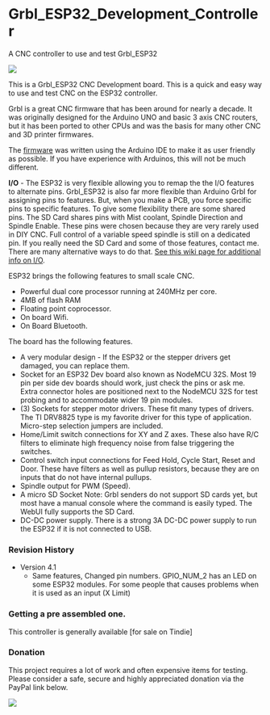 # Grbl_ESP32_Development_Controller
 A CNC controller to use and test Grbl_ESP32

![](http://www.buildlog.net/blog/wp-content/uploads/2018/10/20181007_153826.jpg)

This is a Grbl_ESP32 CNC Development board. This is a quick and easy way to use and test CNC on the ESP32 controller.

Grbl is a great CNC firmware that has been around for nearly a decade. It was originally designed for the Arduino UNO and basic 3 axis CNC routers, but it has been ported to other CPUs and was the basis for many other CNC and 3D printer firmwares.

The [firmware](https://github.com/bdring/Grbl_Esp32) was written using the Arduino IDE to make it as user friendly as possible. If you have experience with Arduinos, this will not be much different.

**I/O** - The ESP32 is very flexible allowing you to remap the the I/O features to alternate pins. Grbl_ESP32 is also far more flexible than Arduino Grbl for assigning pins to features. But, when you make a PCB, you force specific pins to specific features. To give some flexibility there are some shared pins. The SD Card shares pins with Mist coolant, Spindle Direction and Spindle Enable. These pins were chosen because they are very rarely used in DIY CNC. Full control of a variable speed spindle is still on a dedicated pin. If you really need the SD Card and some of those features, contact me. There are many alternative ways to do that. [See this wiki page for additional info on I/O](https://github.com/bdring/Grbl_Esp32/wiki/Setting-Up-the-I-O-Pins).

ESP32 brings the following features to small scale CNC.


- Powerful dual core processor running at 240MHz per core.
- 4MB of flash RAM
- Floating point coprocessor.
- On board Wifi.
- On Board Bluetooth.

The board has the following features.

- A very modular design - If the ESP32 or the stepper drivers get damaged, you can replace them.
- Socket for an ESP32 Dev board also known as NodeMCU 32S. Most 19 pin per side dev boards should work, just check the pins or ask me. Extra connector holes are positioned next to the NodeMCU 32S for test probing and to accommodate wider 19 pin modules.
- (3) Sockets for stepper motor drivers. These fit many types of drivers. The TI DRV8825 type is my favorite driver for this type of application. Micro-step selection jumpers are included. 
- Home/Limit switch connections for XY and Z axes. These also have R/C filters to eliminate high frequency noise from false triggering the switches.
- Control switch input connections for Feed Hold, Cycle Start, Reset and Door. These have filters as well as pullup resistors, because they are on inputs that do not have internal pullups.
- Spindle output for PWM (Speed).
- A micro SD Socket Note: Grbl senders do not support SD cards yet, but most have a manual console where the command is easily typed. The WebUI fully supports the SD Card.
- DC-DC power supply. There is a strong 3A DC-DC power supply to run the ESP32 if it is not connected to USB.

### Revision History

- Version 4.1
  - Same features, Changed pin numbers. GPIO_NUM_2 has an LED on some ESP32 modules. For some people that causes problems when it is used as an input (X Limit)

### Getting a pre assembled one.

This controller is generally available [for sale on Tindie]

### <a name="donation"></a>Donation

This project requires a lot of work and often expensive items for testing. Please consider a safe, secure and highly appreciated donation via the PayPal link below.

[![](https://www.paypalobjects.com/en_US/i/btn/btn_donateCC_LG.gif)](https://www.paypal.com/cgi-bin/webscr?cmd=_s-xclick&hosted_button_id=TKNJ9Z775VXB2)




